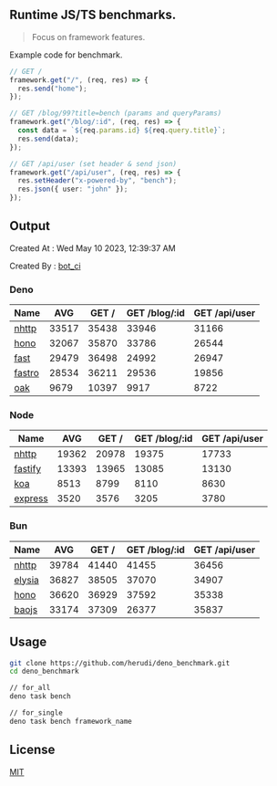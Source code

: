 ## Runtime JS/TS benchmarks.

> Focus on framework features.

Example code for benchmark.
```ts
// GET /
framework.get("/", (req, res) => {
  res.send("home");
});

// GET /blog/99?title=bench (params and queryParams)
framework.get("/blog/:id", (req, res) => {
  const data = `${req.params.id} ${req.query.title}`;
  res.send(data);
});

// GET /api/user (set header & send json)
framework.get("/api/user", (req, res) => {
  res.setHeader("x-powered-by", "bench");
  res.json({ user: "john" });
});
```

## Output
Created At : Wed May 10 2023, 12:39:37 AM

Created By : [bot_ci](https://github.com/herudi/deno_benchmarks/commits?author=github-actions%5Bbot%5D)


### Deno
|Name|AVG|GET /|GET /blog/:id|GET /api/user|
|----|----|----|----|----|
|[nhttp](https://github.com/nhttp/nhttp)|33517|35438|33946|31166|
|[hono](https://github.com/honojs/hono)|32067|35870|33786|26544|
|[fast](https://github.com/danteissaias/fast)|29479|36498|24992|26947|
|[fastro](https://github.com/fastrodev/fastro)|28534|36211|29536|19856|
|[oak](https://github.com/oakserver/oak)|9679|10397|9917|8722|
  


### Node
|Name|AVG|GET /|GET /blog/:id|GET /api/user|
|----|----|----|----|----|
|[nhttp](https://github.com/nhttp/nhttp)|19362|20978|19375|17733|
|[fastify](https://github.com/fastify/fastify)|13393|13965|13085|13130|
|[koa](https://github.com/koajs/koa)|8513|8799|8110|8630|
|[express](https://github.com/expressjs/express)|3520|3576|3205|3780|
  


### Bun
|Name|AVG|GET /|GET /blog/:id|GET /api/user|
|----|----|----|----|----|
|[nhttp](https://github.com/nhttp/nhttp)|39784|41440|41455|36456|
|[elysia](https://github.com/elysiajs/elysia)|36827|38505|37070|34907|
|[hono](https://github.com/honojs/hono)|36620|36929|37592|35338|
|[baojs](https://github.com/mattreid1/baojs)|33174|37309|26377|35837|
  



## Usage

```bash
git clone https://github.com/herudi/deno_benchmark.git
cd deno_benchmark

// for_all
deno task bench

// for_single
deno task bench framework_name
```

## License

[MIT](LICENSE)


